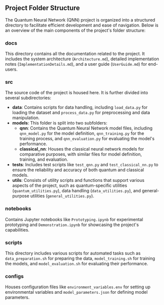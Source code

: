 ## Project Folder Structure

The Quantum Neural Network (QNN) project is organized into a structured directory to facilitate efficient development and ease of navigation. Below is an overview of the main components of the project's folder structure:

### docs
This directory contains all the documentation related to the project. It includes the system architecture (`Architecture.md`), detailed implementation notes (`ImplementationDetails.md`), and a user guide (`UserGuide.md`) for end-users.

### src
The source code of the project is housed here. It is further divided into several subdirectories:
- **data**: Contains scripts for data handling, including `load_data.py` for loading the dataset and `process_data.py` for preprocessing and data manipulation.
- **models**: This folder is split into two subfolders:
  - **qnn**: Contains the Quantum Neural Network model files, including `qnn_model.py` for the model definition, `qnn_training.py` for the training process, and `qnn_evaluation.py` for evaluating the model's performance.
  - **classical_nn**: Houses the classical neural network models for comparative purposes, with similar files for model definition, training, and evaluation.
- **tests**: Includes test scripts like `test_qnn.py` and `test_classical_nn.py` to ensure the reliability and accuracy of both quantum and classical models.
- **utils**: Consists of utility scripts and functions that support various aspects of the project, such as quantum-specific utilities (`quantum_utilities.py`), data handling (`data_utilities.py`), and general-purpose utilities (`general_utilities.py`).

### notebooks
Contains Jupyter notebooks like `Prototyping.ipynb` for experimental prototyping and `Demonstration.ipynb` for showcasing the project's capabilities.

### scripts
This directory includes various scripts for automated tasks such as `data_preparation.sh` for preparing the data, `model_training.sh` for training the models, and `model_evaluation.sh` for evaluating their performance.

### configs
Houses configuration files like `environment_variables.env` for setting up environmental variables and `model_parameters.json` for defining model parameters.
